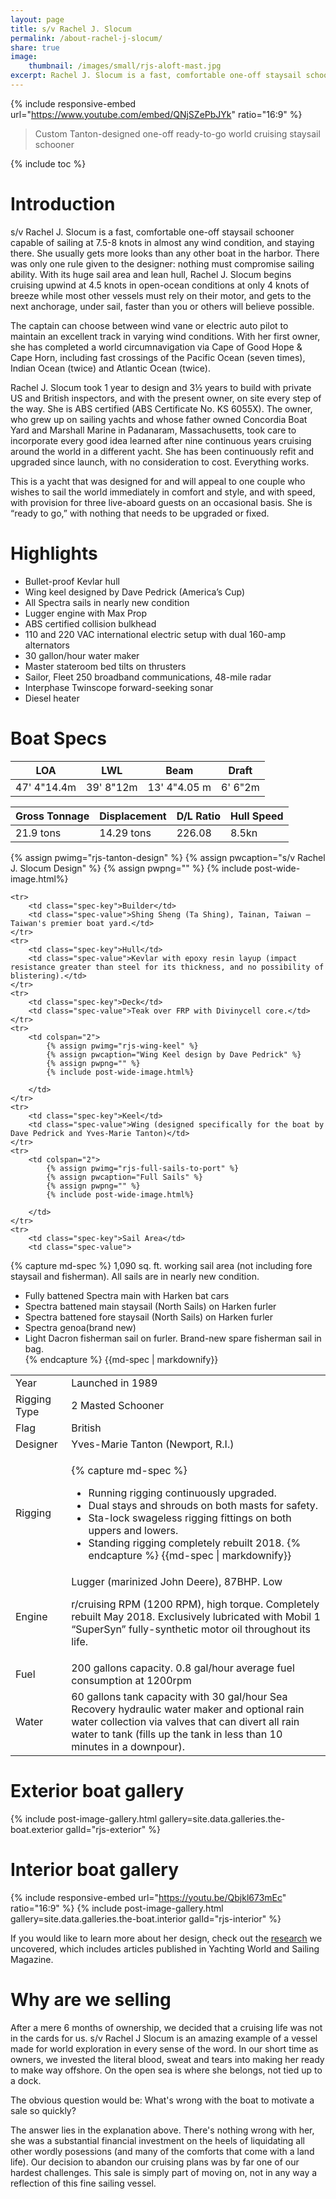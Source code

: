 ```yaml
---
layout: page
title: s/v Rachel J. Slocum
permalink: /about-rachel-j-slocum/
share: true
image:
    thumbnail: /images/small/rjs-aloft-mast.jpg
excerpt: Rachel J. Slocum is a fast, comfortable one-off staysail schooner capable of sailing at 7.5-8 knots in almost any wind condition, and staying there. 
---
```

{% include responsive-embed url="https://www.youtube.com/embed/QNjSZePbJYk" ratio="16:9" %}

> Custom Tanton-designed one-off ready-to-go world cruising staysail schooner

{% include toc %}
# Introduction
s/v Rachel J. Slocum is a fast, comfortable one-off staysail schooner capable of sailing at 7.5-8 knots in almost any wind condition, and staying there. She usually gets more looks than any other boat in the harbor. There was only one rule given to the designer: nothing must compromise sailing ability. With its huge sail area and lean hull, Rachel J. Slocum begins cruising upwind at 4.5 knots in open-ocean conditions at only 4 knots of breeze while most other vessels must rely on their motor, and gets to the next anchorage, under sail, faster than you or others will believe possible. 

The captain can choose between wind vane or electric auto pilot to maintain an excellent track in varying wind conditions. With her first owner, she has completed a world circumnavigation via Cape of Good Hope & Cape Horn, including fast crossings of the Pacific Ocean (seven times), Indian Ocean (twice) and Atlantic Ocean (twice). 

Rachel J. Slocum took 1 year to design and 3½ years to build with private US and British inspectors, and with the present owner, on site every step of the way. She is ABS certified (ABS Certificate No. KS 6055X). The owner, who grew up on sailing yachts and whose father owned Concordia Boat Yard and Marshall Marine in Padanaram, Massachusetts, took care to incorporate every good idea learned after nine continuous years cruising around the world in a different yacht. She has been continuously refit and upgraded since launch, with no consideration to cost. Everything works. 

This is a yacht that was designed for and will appeal to one couple who wishes to sail the world immediately in comfort and style, and with speed, with provision for three live-aboard guests on an occasional basis. She is “ready to go,” with nothing that needs to be upgraded or fixed.

# Highlights
- Bullet-proof Kevlar hull
- Wing keel designed by Dave Pedrick (America’s Cup) 
- All Spectra sails in nearly new condition
- Lugger engine with Max Prop 
- ABS certified collision bulkhead 
- 110 and 220 VAC international electric setup with dual 160-amp alternators 
- 30 gallon/hour water maker 
- Master stateroom bed tilts on thrusters 
- Sailor, Fleet 250 broadband communications, 48-mile radar 
- Interphase Twinscope forward-seeking sonar 
- Diesel heater

# Boat Specs
<table class="boat-measurements">
    <thead>
        <tr>
            <th class="spec-key">LOA</th>
            <th class="spec-key">LWL</th>
            <th class="spec-key">Beam</th>
            <th class="spec-key">Draft</th>
        </tr>
    </thead>
    <tbody>
    <tr>
        <td class="spec-value">47' 4"<span class="metric">14.4m</span></td>
        <td class="spec-value">39' 8"<span class="metric">12m</span></td>
        <td class="spec-value">13' 4"<span class="metric">4.05 m</span></td>
        <td class="spec-value">6' 6"<span class="metric">2m</span></td>
    </tr>
    </tbody>
</table>
<table class="boat-measurements">
    <thead>
        <tr>
            <th class="spec-key">Gross Tonnage</th>
            <th class="spec-key">Displacement</th>
            <th class="spec-key">D/L Ratio</th>
            <th class="spec-key">Hull Speed</th>
        </tr>        
    </thead>
    <tbody>
        <tr>
            <td class="spec-value">21.9 tons</td>
            <td class="spec-value">14.29 tons</td>
            <td class="spec-value">226.08</td>
            <td class="spec-value">8.5kn</td>
        </tr>
    </tbody>
</table>

{% assign pwimg="rjs-tanton-design" %}
{% assign pwcaption="s/v Rachel J. Slocum Design" %}
{% assign pwpng="" %}
{% include post-wide-image.html%}

<table class="boat-specs">
    <tr>
        <td class="spec-key">Year</td> 
        <td class="spec-value">Launched in 1989</td> 
    </tr>    
    <tr>
        <td class="spec-key">Rigging Type</td> 
        <td class="spec-value">2 Masted Schooner</td> 
    </tr>    
    <tr>
        <td class="spec-key">Flag</td>
        <td class="spec-value">British</td> 
    </tr>
    <tr>
        <td class="spec-key">Designer</td>
        <td class="spec-value">Yves-Marie Tanton (Newport, R.I.)</td> 
    </tr>

    <tr>
        <td class="spec-key">Builder</td>
        <td class="spec-value">Shing Sheng (Ta Shing), Tainan, Taiwan – Taiwan's premier boat yard.</td> 
    </tr>    
    <tr>
        <td class="spec-key">Hull</td>
        <td class="spec-value">Kevlar with epoxy resin layup (impact resistance greater than steel for its thickness, and no possibility of blistering).</td> 
    </tr>
    <tr>
        <td class="spec-key">Deck</td>
        <td class="spec-value">Teak over FRP with Divinycell core.</td> 
    </tr>
    <tr>
        <td colspan="2">
            {% assign pwimg="rjs-wing-keel" %}
            {% assign pwcaption="Wing Keel design by Dave Pedrick" %}
            {% assign pwpng="" %}
            {% include post-wide-image.html%}
            
        </td>
    </tr>
    <tr>
        <td class="spec-key">Keel</td>
        <td class="spec-value">Wing (designed specifically for the boat by Dave Pedrick and Yves-Marie Tanton)</td> 
    </tr>
    <tr>
        <td colspan="2">
            {% assign pwimg="rjs-full-sails-to-port" %}
            {% assign pwcaption="Full Sails" %}
            {% assign pwpng="" %}
            {% include post-wide-image.html%}
            
        </td>
    </tr>
    <tr>
        <td class="spec-key">Sail Area</td>
        <td class="spec-value">
{% capture md-spec %}
1,090 sq. ft. working sail area (not including fore staysail and fisherman). All sails are in nearly new condition.
- Fully battened Spectra main with Harken bat cars
- Spectra battened main staysail (North Sails) on Harken furler
- Spectra battened fore staysail (North Sails) on Harken furler
- Spectra genoa(brand new)
- Light Dacron fisherman sail on furler. Brand-new spare fisherman sail in bag.  
{% endcapture %}
            {{md-spec | markdownify}}
        </td>
    </tr>    
    <tr>
        <td class="spec-key">Rigging</td>
        <td class="spec-value">
{% capture md-spec %}
- Running rigging continuously upgraded.
- Dual stays and shrouds on both masts for safety.
- Sta-lock swageless rigging fittings on both uppers and lowers. 
- Standing rigging completely rebuilt 2018.
{% endcapture %}
            {{md-spec | markdownify}}
        </td> 
    </tr>
    <tr>
        <td class="spec-key">Engine</td>
        <td class="spec-value">Lugger (marinized John Deere), 87BHP. Low 
r/cruising RPM (1200 RPM), high torque. Completely rebuilt May 2018. Exclusively lubricated with Mobil 1 “SuperSyn” fully-synthetic motor oil throughout its life.</td> 
    </tr>
    <tr>
        <td class="spec-key">Fuel</td>
        <td class="spec-value">200 gallons capacity. 0.8 gal/hour average fuel consumption at 1200rpm</td> 
    </tr>
    <tr>
        <td class="spec-key">Water</td>
        <td class="spec-value">60 gallons tank capacity with 30 gal/hour Sea Recovery hydraulic water maker and optional rain water collection via valves that can divert all rain water to tank (fills up the tank in less than 10 minutes in a downpour).</td> 
    </tr>
</table>

# Exterior boat gallery
{% include post-image-gallery.html gallery=site.data.galleries.the-boat.exterior galId="rjs-exterior" %}

# Interior boat gallery
{% include responsive-embed url="https://youtu.be/Qbjkl673mEc" ratio="16:9" %}
{% include post-image-gallery.html gallery=site.data.galleries.the-boat.interior galId="rjs-interior" %}

If you would like to learn more about her design, check out the [research](/posts/history/) we uncovered, which includes articles published in Yachting World and Sailing Magazine.

# Why are we selling

After a mere 6 months of ownership, we decided that a cruising life was not in the cards for us. s/v Rachel J Slocum is an amazing example of a vessel made for world exploration in every sense of the word. In our short time as owners, we invested the literal blood, sweat and tears into making her ready to make way offshore. On the open sea is where she belongs, not tied up to a dock. 

The obvious question would be: What's wrong with the boat to motivate a sale so quickly? 

The answer lies in the explanation above.  There's nothing wrong with her, she was a substantial financial investment on the heels of liquidating all other wordly posessions (and many of the comforts that come with a land life). Our decision to abandon our cruising plans was by far one of our hardest challenges. This sale is simply part of moving on, not in any way a reflection of this fine sailing vessel. 

